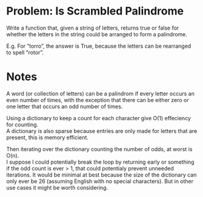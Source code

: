 # Problem: Is Scrambled Palindrome
Write a function that, given a string of letters, returns true or false for whether the letters in the
string could be arranged to form a palindrome.  

E.g. For “torro”, the answer is True, because the letters can be rearranged to spell “rotor”.


# Notes
A word (or collection of letters) can be a palindrom if every letter occurs an even number of times, 
with the exception that there can be either zero or one letter that occurs an odd number of times.

Using a dictionary to keep a count for each character give O(1) effeciency for counting.  
A dictionary is also sparse because entries are only made for letters that are present, this is memory efficient.  

Then iterating over the dictionary counting the number of odds, at worst is O(n).  
I suppose I could potentially break the loop by returning early or something if the odd count is ever > 1, 
that could potentialy prevent unneeded iterations. It would be minimal at best because the size of the 
dictionary can only ever be 26 (assuming English with no special characters). But in other use cases it
might be worth considering.
